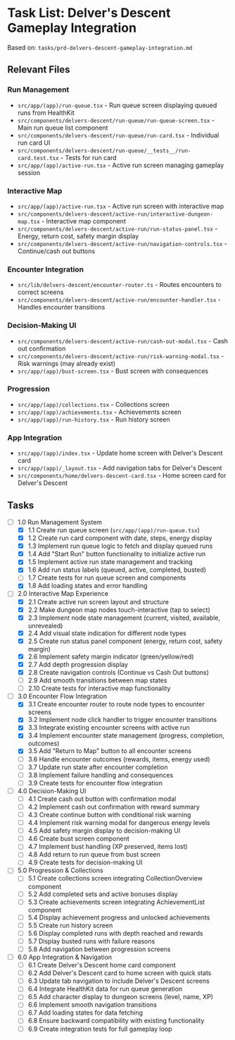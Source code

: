 # Task List: Delver's Descent Gameplay Integration

Based on: `tasks/prd-delvers-descent-gameplay-integration.md`

## Relevant Files

### Run Management

- `src/app/(app)/run-queue.tsx` - Run queue screen displaying queued runs from HealthKit
- `src/components/delvers-descent/run-queue/run-queue-screen.tsx` - Main run queue list component
- `src/components/delvers-descent/run-queue/run-card.tsx` - Individual run card UI
- `src/components/delvers-descent/run-queue/__tests__/run-card.test.tsx` - Tests for run card
- `src/app/(app)/active-run.tsx` - Active run screen managing gameplay session

### Interactive Map

- `src/app/(app)/active-run.tsx` - Active run screen with interactive map
- `src/components/delvers-descent/active-run/interactive-dungeon-map.tsx` - Interactive map component
- `src/components/delvers-descent/active-run/run-status-panel.tsx` - Energy, return cost, safety margin display
- `src/components/delvers-descent/active-run/navigation-controls.tsx` - Continue/cash out buttons

### Encounter Integration

- `src/lib/delvers-descent/encounter-router.ts` - Routes encounters to correct screens
- `src/components/delvers-descent/active-run/encounter-handler.tsx` - Handles encounter transitions

### Decision-Making UI

- `src/components/delvers-descent/active-run/cash-out-modal.tsx` - Cash out confirmation
- `src/components/delvers-descent/active-run/risk-warning-modal.tsx` - Risk warnings (may already exist)
- `src/app/(app)/bust-screen.tsx` - Bust screen with consequences

### Progression

- `src/app/(app)/collections.tsx` - Collections screen
- `src/app/(app)/achievements.tsx` - Achievements screen
- `src/app/(app)/run-history.tsx` - Run history screen

### App Integration

- `src/app/(app)/index.tsx` - Update home screen with Delver's Descent card
- `src/app/(app)/_layout.tsx` - Add navigation tabs for Delver's Descent
- `src/components/home/delvers-descent-card.tsx` - Home screen card for Delver's Descent

## Tasks

- [ ] 1.0 Run Management System
  - [x] 1.1 Create run queue screen (`src/app/(app)/run-queue.tsx`)
  - [x] 1.2 Create run card component with date, steps, energy display
  - [x] 1.3 Implement run queue logic to fetch and display queued runs
  - [x] 1.4 Add "Start Run" button functionality to initialize active run
  - [x] 1.5 Implement active run state management and tracking
  - [x] 1.6 Add run status labels (queued, active, completed, busted)
  - [ ] 1.7 Create tests for run queue screen and components
  - [x] 1.8 Add loading states and error handling

- [ ] 2.0 Interactive Map Experience
  - [x] 2.1 Create active run screen layout and structure
  - [x] 2.2 Make dungeon map nodes touch-interactive (tap to select)
  - [x] 2.3 Implement node state management (current, visited, available, unrevealed)
  - [x] 2.4 Add visual state indication for different node types
  - [x] 2.5 Create run status panel component (energy, return cost, safety margin)
  - [x] 2.6 Implement safety margin indicator (green/yellow/red)
  - [x] 2.7 Add depth progression display
  - [x] 2.8 Create navigation controls (Continue vs Cash Out buttons)
  - [ ] 2.9 Add smooth transitions between map states
  - [ ] 2.10 Create tests for interactive map functionality

- [ ] 3.0 Encounter Flow Integration
  - [x] 3.1 Create encounter router to route node types to encounter screens
  - [x] 3.2 Implement node click handler to trigger encounter transitions
  - [x] 3.3 Integrate existing encounter screens with active run
  - [x] 3.4 Implement encounter state management (progress, completion, outcomes)
  - [x] 3.5 Add "Return to Map" button to all encounter screens
  - [ ] 3.6 Handle encounter outcomes (rewards, items, energy used)
  - [ ] 3.7 Update run state after encounter completion
  - [ ] 3.8 Implement failure handling and consequences
  - [ ] 3.9 Create tests for encounter flow integration

- [ ] 4.0 Decision-Making UI
  - [ ] 4.1 Create cash out button with confirmation modal
  - [ ] 4.2 Implement cash out confirmation with reward summary
  - [ ] 4.3 Create continue button with conditional risk warning
  - [ ] 4.4 Implement risk warning modal for dangerous energy levels
  - [ ] 4.5 Add safety margin display to decision-making UI
  - [ ] 4.6 Create bust screen component
  - [ ] 4.7 Implement bust handling (XP preserved, items lost)
  - [ ] 4.8 Add return to run queue from bust screen
  - [ ] 4.9 Create tests for decision-making UI

- [ ] 5.0 Progression & Collections
  - [ ] 5.1 Create collections screen integrating CollectionOverview component
  - [ ] 5.2 Add completed sets and active bonuses display
  - [ ] 5.3 Create achievements screen integrating AchievementList component
  - [ ] 5.4 Display achievement progress and unlocked achievements
  - [ ] 5.5 Create run history screen
  - [ ] 5.6 Display completed runs with depth reached and rewards
  - [ ] 5.7 Display busted runs with failure reasons
  - [ ] 5.8 Add navigation between progression screens

- [ ] 6.0 App Integration & Navigation
  - [ ] 6.1 Create Delver's Descent home card component
  - [ ] 6.2 Add Delver's Descent card to home screen with quick stats
  - [ ] 6.3 Update tab navigation to include Delver's Descent screens
  - [ ] 6.4 Integrate HealthKit data for run queue generation
  - [ ] 6.5 Add character display to dungeon screens (level, name, XP)
  - [ ] 6.6 Implement smooth navigation transitions
  - [ ] 6.7 Add loading states for data fetching
  - [ ] 6.8 Ensure backward compatibility with existing functionality
  - [ ] 6.9 Create integration tests for full gameplay loop
